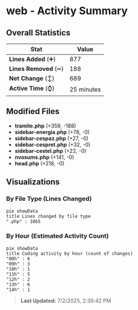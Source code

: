 # web - Activity Summary 

## Overall Statistics

| Stat                   | Value                                                             |
| ---------------------- | ----------------------------------------------------------------- |
| **Lines Added** (➕)   | 877                                          |
| **Lines Removed** (➖) | 188                                        |
| **Net Change** (↕)    | 689                |
| **Active Time** (⌚)   | 25 minutes |


## Modified Files
- **tramite.php** (+359, -188)
- **sidebar-energia.php** (+78, -0)
- **sidebar-cespaz.php** (+27, -0)
- **sidebar-cespret.php** (+32, -0)
- **sidebar-cestel.php** (+22, -0)
- **nvosums.php** (+141, -0)
- **head.php** (+218, -0)

## Visualizations

### By File Type (Lines Changed)

```mermaid
pie showData
title Lines changed by file type
".php" : 1065
```

### By Hour (Estimated Activity Count)

```mermaid
pie showData
title Coding activity by hour (count of changes)
"08h" : 6
"09h" : 3
"10h" : 1
"11h" : 5
"12h" : 2
"13h" : 6
"14h" : 1
```


> **Last Updated:** 7/2/2025, 2:39:42 PM